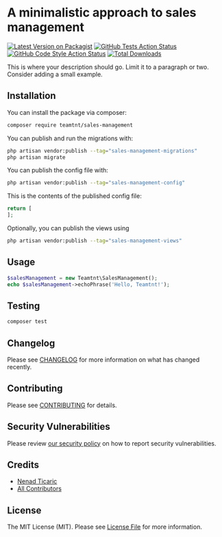 # A minimalistic approach to sales management

[![Latest Version on Packagist](https://img.shields.io/packagist/v/teamtnt/sales-management.svg?style=flat-square)](https://packagist.org/packages/teamtnt/sales-management)
[![GitHub Tests Action Status](https://img.shields.io/github/actions/workflow/status/teamtnt/sales-management/run-tests.yml?branch=main&label=tests&style=flat-square)](https://github.com/teamtnt/sales-management/actions?query=workflow%3Arun-tests+branch%3Amain)
[![GitHub Code Style Action Status](https://img.shields.io/github/actions/workflow/status/teamtnt/sales-management/fix-php-code-style-issues.yml?branch=main&label=code%20style&style=flat-square)](https://github.com/teamtnt/sales-management/actions?query=workflow%3A"Fix+PHP+code+style+issues"+branch%3Amain)
[![Total Downloads](https://img.shields.io/packagist/dt/teamtnt/sales-management.svg?style=flat-square)](https://packagist.org/packages/teamtnt/sales-management)

This is where your description should go. Limit it to a paragraph or two. Consider adding a small example.

## Installation

You can install the package via composer:

```bash
composer require teamtnt/sales-management
```

You can publish and run the migrations with:

```bash
php artisan vendor:publish --tag="sales-management-migrations"
php artisan migrate
```

You can publish the config file with:

```bash
php artisan vendor:publish --tag="sales-management-config"
```

This is the contents of the published config file:

```php
return [
];
```

Optionally, you can publish the views using

```bash
php artisan vendor:publish --tag="sales-management-views"
```

## Usage

```php
$salesManagement = new Teamtnt\SalesManagement();
echo $salesManagement->echoPhrase('Hello, Teamtnt!');
```

## Testing

```bash
composer test
```

## Changelog

Please see [CHANGELOG](CHANGELOG.md) for more information on what has changed recently.

## Contributing

Please see [CONTRIBUTING](CONTRIBUTING.md) for details.

## Security Vulnerabilities

Please review [our security policy](../../security/policy) on how to report security vulnerabilities.

## Credits

- [Nenad Ticaric](https://github.com/teamtnt)
- [All Contributors](../../contributors)

## License

The MIT License (MIT). Please see [License File](LICENSE.md) for more information.
